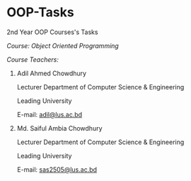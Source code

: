 # OOP-Tasks
 2nd Year OOP Courses's Tasks
 
*Course: Object Oriented Programming*

*Course Teachers:*

1. Adil Ahmed Chowdhury

   Lecturer
   Department of Computer Science & Engineering
			
   Leading University
 
   E-mail: adil@lus.ac.bd
  
2. Md. Saiful Ambia Chowdhury

   Lecturer
   Department of Computer Science & Engineering
			
   Leading University
   
   E-mail: sas2505@lus.ac.bd

